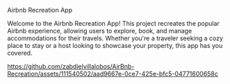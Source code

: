 Airbnb Recreation App

Welcome to the Airbnb Recreation App! This project recreates the popular Airbnb experience, allowing users to explore, book, and manage accommodations for their travels. Whether you're a traveler seeking a cozy place to stay or a host looking to showcase your property, this app has you covered.




https://github.com/zabdielvillalobos/AirBnb-Recreation/assets/111540502/aad9667e-0ce7-425e-bfc5-04771600658c

